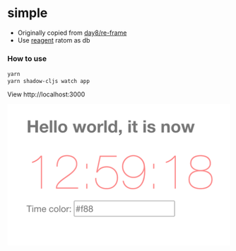# simple 

- Originally copied from [day8/re-frame]
- Use [reagent] ratom as db

[day8/re-frame]:https://github.com/day8/re-frame/tree/master/examples
[reagent]:https://github.com/reagent-project/reagent


### How to use
```
yarn
yarn shadow-cljs watch app
```

View http://localhost:3000

<img src="https://github.com/itarck/fancoil-example/blob/main/simple/ScreenShot.png" width="600">
